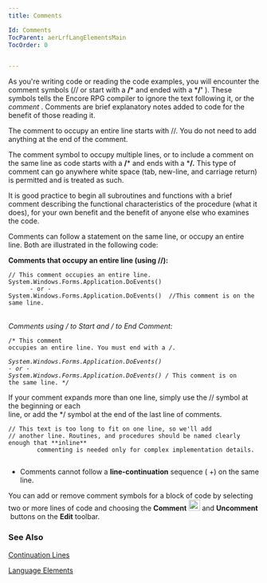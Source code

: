 ```yaml
---
title: Comments

Id: Comments
TocParent: aerLrfLangElementsMain
TocOrder: 0


---
```


As you're writing code or reading the code examples, you will encounter the comment symbols (// or start with a **/*** and ended with a ***/'** ). These symbols tells the Encore RPG compiler to ignore the text following it, or the *comment* . Comments are brief explanatory notes added to code for the benefit of those reading it. 

The comment to occupy an entire line starts with //. You do not need to add anything at the end of the comment. 

The comment symbol to occupy multiple lines, or to include a comment on the same line as code starts with a **/*** and ends with a ***/.** This type of comment can go anywhere white space (tab, new-line, and carriage return) is permitted and is treated as such. 

It is good practice to begin all subroutines and functions with a brief comment describing the functional characteristics of the procedure (what it does), for your own benefit and the benefit of anyone else who examines the code. 

Comments can follow a statement on the same line, or occupy an entire line. Both are illustrated in the following code: 

**Comments that occupy an entire line (using //):** 
<pre class="prettyprint"><code class="language=avr">// This comment occupies an entire line. 
System.Windows.Forms.Application.DoEvents()
      - or -
System.Windows.Forms.Application.DoEvents()  //This comment is on the same line.</code></pre>
 **<br />Comments using /* to Start and */ to End Comment:** 
        <pre class="prettyprint"><code class="language=avr">/* This comment occupies an entire line.  You must end with a */.        
 System.Windows.Forms.Application.DoEvents() 
<br />- or - System.Windows.Forms.Application.DoEvents() /* This comment is on the same line. */</code></pre>
        If your comment expands more than one line, simply use the // symbol at the beginning or each <br />line, or add the */ symbol at the end of the last line of comments.

        
```
// This text is too long to fit on one line, so we'll add
// another line. Routines, and procedures should be named clearly enough that **inline** 
		commenting is needed only for complex implementation details.
		
```

- Comments cannot follow a **line-continuation**  sequence ( +) on
                the same line.

You can add or remove comment symbols for a block of code by selecting two or more lines of code and choosing the **Comment** <img id="IMG1" alt="" src="Images/comments.JPG" border="0" height="22" width="23" /> and **Uncomment** <img alt="" src="Images/uncomment.JPG" border="0" /> buttons on the **Edit** toolbar. 

### See Also
[Continuation Lines](Continuation_Lines.html)

[Language Elements](aerLrfLangElementsMain.html)

